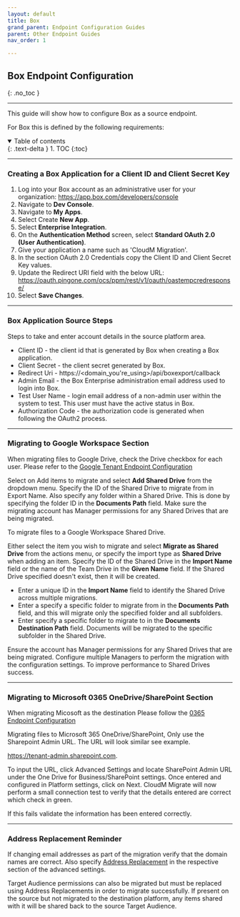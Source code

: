 ```yaml
---
layout: default
title: Box
grand_parent: Endpoint Configuration Guides
parent: Other Endpoint Guides
nav_order: 1

---
```


## Box Endpoint Configuration
{: .no_toc }

---

This guide will show how to configure Box as a source endpoint. 

For Box this is defined by the following requirements:

<a name="top"></a>
<details open markdown="block">
  <summary>
    Table of contents
  </summary>
  {: .text-delta }
1. TOC
{:toc}
</details>

---

### Creating a Box Application for a Client ID and Client Secret Key

1. Log into your Box account as an administrative user for your organization: https://app.box.com/developers/console
2. Navigate to **Dev Console**.
3. Navigate to **My Apps**.
4. Select Create **New App**.
5. Select **Enterprise Integration**.
6. On the **Authentication Method** screen, select **Standard OAuth 2.0 (User Authentication)**.
7. Give your application a name such as 'CloudM Migration'.
8. In the section OAuth 2.0 Credentials copy the Client ID and Client Secret Key values.
9. Update the Redirect URI field with the below URL: https://oauth.pingone.com/ocs/ppm/rest/v1/oauth/oastempcredresponse/
10. Select **Save Changes**. 

---

### Box Application Source Steps

Steps to take and enter account details in the source platform area.

- Client ID - the client id that is generated by Box when creating a Box application.
- Client Secret - the client secret generated by Box.
- Redirect Uri - https://<domain_you're_using>/api/boxexport/callback
- Admin Email - the Box Enterprise administration email address used to login into Box.
- Test User Name - login email address of a non-admin user within the system to test. This user must have the active status in Box.
- Authorization Code - the authorization code is generated when following the OAuth2 process.

---

### Migrating to Google Workspace Section 
 
When migrating files to Google Drive, check the Drive checkbox for each user. Please refer to the 
<a href="https://cloudm-migrate.github.io/documentation/Endpoint-Configuration-Guides/GoogleTenant.html">Google Tenant Endpoint Configuration</a>

Select on Add items to migrate and select **Add Shared Drive** from the dropdown menu. Specify the ID of the Shared Drive to migrate from in Export Name. Also specify any folder within a Shared Drive. This is done by specifying the folder ID in the **Documents Path** field. Make sure the migrating account has Manager permissions for any Shared Drives that are being migrated.

To migrate files to a Google Workspace Shared Drive.

Either select the item you wish to migrate and select **Migrate as Shared Drive** from the actions menu, or specify the import type as **Shared Drive** when adding an item. Specify the ID of the Shared Drive in the **Import Name** field or the name of the Team Drive in the **Given Name** field. If the Shared Drive specified doesn't exist, then it will be created.

- Enter a unique ID in the **Import Name** field to identify the Shared Drive across multiple migrations. 
- Enter a specify a specific folder to migrate from in the **Documents Path** field, and this will migrate only the specified folder and all subfolders. 
- Enter specify a specific folder to migrate to in the **Documents Destination Path** field. Documents will be migrated to the specific subfolder in the Shared Drive.

Ensure the account has Manager permissions for any Shared Drives that are being migrated. Configure multiple Managers to perform the migration with the configuration settings. To improve performance to Shared Drives success.

---

### Migrating to Microsoft 0365 OneDrive/SharePoint Section

When migrating Micosoft as the destination Please follow the <a href="https://cloudm-migrate.github.io/documentation/Endpoint-Configuration-Guides/O365Tenant.html">0365 Endpoint Configuration</a>

Migrating files to Microsoft 365 OneDrive/SharePoint, Only use the Sharepoint Admin URL. The URL will look similar see example.

https://tenant-admin.sharepoint.com. 

To input the URL, click Advanced Settings and locate SharePoint Admin URL under the One Drive for Business/SharePoint settings.
Once entered and configured in Platform settings, click on Next. CloudM Migrate will now perform a small connection test to verify that the details entered are correct which check in green.

If this fails validate the information has been entered correctly.

---

### Address Replacement Reminder ###

If changing email addresses as part of the migration verify that the domain names are correct. Also specify <a href="https://cloudm-migrate.github.io/documentation/Engineering-Reference/ProjectAdvancedOptions.htmll">Address Replacement</a> in the respective section of the advanced settings.

Target Audience permissions can also be migrated but must be replaced using Address Replacements in order to migrate successfully. If present on the source but not migrated to the destination platform, any items shared with it will be shared back to the source Target Audience.
